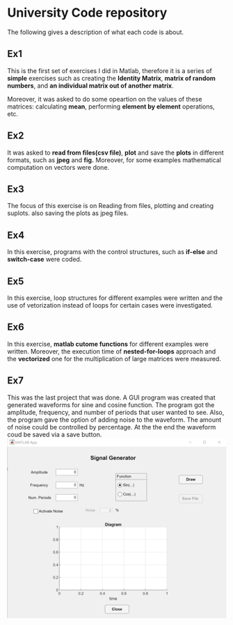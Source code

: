 # University Code repository 
The following gives a description of what each code is about.
## Ex1
This is the first set of exercises I did in Matlab, therefore it is a series of **simple** exercises such as creating the **Identity Matrix**, **matrix of random numbers**, and **an individual matrix out of another matrix**.  

Moreover, it was asked  to do some opeartion on the values of these matrices: 
calculating **mean**, performing **element by element** operations, etc.
## Ex2
It was asked to **read from files(csv file)**, **plot** and save the **plots** in different formats, such as **jpeg** and **fig.** Moreover, for some examples mathematical computation on vectors were done.
## Ex3
The focus of this exercise is on Reading from files, plotting and creating suplots. also saving the plots as jpeg files.
## Ex4
In this exercise, programs with the control structures, such as **if-else** and **switch-case** were coded. 
## Ex5
In this exercise, loop structures for different examples were written and the use of vetorization instead of loops for certain cases were investigated.
## Ex6
In this exercise, **matlab cutome functions** for different examples were written. Moreover, the execution time of **nested-for-loops** approach and the **vectorized** one for the multiplication of large matrices were measured. 
## Ex7
This was the last project that was done. A GUI program was created that generated waveforms for sine and cosine function. The program got the amplitude, frequency, and number of periods that user wanted to see. Also, the program gave the option of adding noise to the waveform. The amount of noise could be controlled by percentage. At the the end the waveform coud be saved via a save button.
![alt text](https://github.com/Roxa-na/matlabProjects/blob/main/universityCodes/Ex7/Screenshot%202022-10-20%20221014.png)
